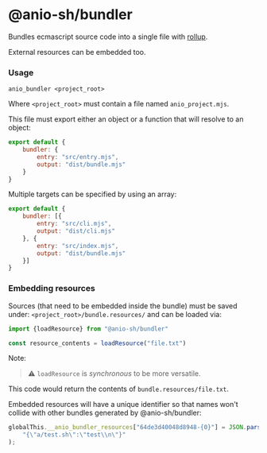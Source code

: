 # @anio-sh/bundler

Bundles ecmascript source code into a single file with [rollup](https://github.com/rollup/rollup).

External resources can be embedded too.

### Usage

`anio_bundler <project_root>`

Where `<project_root>` must contain a file named `anio_project.mjs`.

This file must export either an object or a function that will resolve to an object:

```js
export default {
	bundler: {
		entry: "src/entry.mjs",
		output: "dist/bundle.mjs"
	}
}

```

Multiple targets can be specified by using an array:

```js
export default {
	bundler: [{
		entry: "src/cli.mjs",
		output: "dist/cli.mjs"
	}, {
		entry: "src/index.mjs",
		output: "dist/bundle.mjs"
	}]
}
```

### Embedding resources

Sources (that need to be embedded inside the bundle) must be saved under: `<project_root>/bundle.resources/` and can be loaded via:

```js
import {loadResource} from "@anio-sh/bundler"

const resource_contents = loadResource("file.txt")
```

Note:

> ⚠️ `loadResource` is _synchronous_ to be more versatile.

This code would return the contents of `bundle.resources/file.txt`.

Embedded resources will have a unique identifier so that names won't collide with other bundles generated by @anio-sh/bundler:

```js
globalThis.__anio_bundler_resources["64de3d40048d8948-{0}"] = JSON.parse(
	"{\"a/test.sh\":\"test\\n\"}"
);
```
